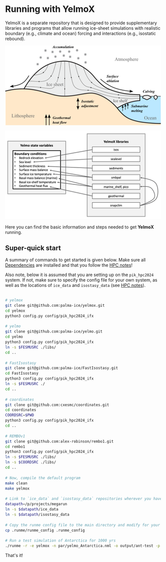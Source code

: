 # Running with YelmoX

YelmoX is a separate repository that is designed to provide supplementary libraries and programs that allow running ice-sheet simulations with realistic boundary (e.g., climate and ocean) forcing and interactions (e.g., isostatic rebound).

![Ice sheet interactions](img/yelmo_test_color.png)

![YelmoX interface](img/yelmox_overview.png)

Here you can find the basic information and steps needed to get **YelmoX** running.

## Super-quick start

A summary of commands to get started is given below. Make sure all [Dependencies](dependencies.md) are installed and that you follow the [HPC notes](hpc-notes.md)!

Also note, below it is assumed that you are setting up on the `pik_hpc2024` system. If not, make sure to specify the config file for your own system, as well as the locations of `ice_data` and `isostasy_data` (see [HPC notes](hpc-notes.md)).

```bash

# yelmox
git clone git@github.com:palma-ice/yelmox.git
cd yelmox
python3 config.py config/pik_hpc2024_ifx 

# yelmo
git clone git@github.com:palma-ice/yelmo.git
cd yelmo
python3 config.py config/pik_hpc2024_ifx
ln -s $FESMUSRC ./libs/
cd ..

# FastIsostasy
git clone git@github.com:palma-ice/FastIsostasy.git
cd FastIsostasy
python3 config.py config/pik_hpc2024_ifx
ln -s $FESMUSRC ./
cd ..

# coordinates
git clone git@github.com:cxesmc/coordinates.git
cd coordinates
COORDSRC=$PWD
python3 config.py config/pik_hpc2024_ifx 
cd ..

# REMBOv1
git clone git@github.com:alex-robinson/rembo1.git
cd rembo1
python3 config.py config/pik_hpc2024_ifx
ln -s $FESMUSRC ./libs/
ln -s $COORDSRC ./libs/
cd ..

# Now, compile the default program
make clean 
make yelmox 

# Link to `ice_data` and `isostasy_data` repositories wherever you have them saved on your system
datapath=/p/projects/megarun
ln -s $datapath/ice_data
ln -s $datapath/isostasy_data

# Copy the runme config file to the main directory and modify for your system
cp .runme/runme_config .runme_config

# Run a test simulation of Antarctica for 1000 yrs
./runme -r -e yelmox -n par/yelmo_Antarctica.nml -o output/ant-test -p ctrl.time_end=1e3
```

That's it!
